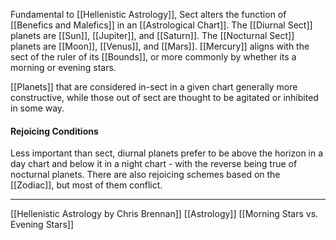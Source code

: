 Fundamental to [[Hellenistic Astrology]], Sect alters the function of [[Benefics and Malefics]] in an [[Astrological Chart]]. The [[Diurnal Sect]] planets are [[Sun]], [[Jupiter]], and [[Saturn]]. The [[Nocturnal Sect]] planets are [[Moon]], [[Venus]], and [[Mars]]. [[Mercury]] aligns with the sect of the ruler of its [[Bounds]], or more commonly by whether its a morning or evening stars. 

[[Planets]] that are considered in-sect in a given chart generally more constructive, while those out of sect are thought to be agitated or inhibited in some way. 

#### Rejoicing Conditions
Less important than sect, diurnal planets prefer to be above the horizon in a day chart and below it in a night chart - with the reverse being true of nocturnal planets. There are also rejoicing schemes based on the [[Zodiac]], but most of them conflict. 

---
[[Hellenistic Astrology by Chris Brennan]]
[[Astrology]]
[[Morning Stars vs. Evening Stars]]